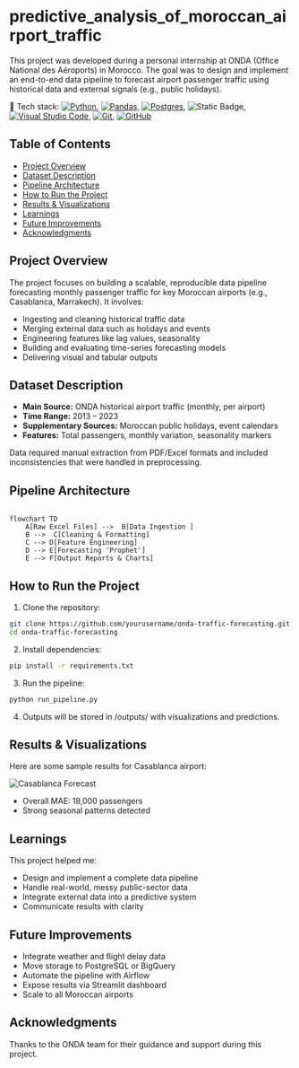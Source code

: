 # predictive_analysis_of_moroccan_airport_traffic

This project was developed during a personal internship at ONDA (Office National des Aéroports) in Morocco. The goal was to design and implement an end-to-end data pipeline to forecast airport passenger traffic using historical data and external signals (e.g., public holidays).

🔧 Tech stack: [![Python](https://img.shields.io/badge/Python-3776AB?logo=python&logoColor=fff)](#), [![Pandas](https://img.shields.io/badge/Pandas-150458?logo=pandas&logoColor=fff)](#), [![Postgres](https://img.shields.io/badge/Postgres-%23316192.svg?logo=postgresql&logoColor=white)](#), ![Static Badge](https://img.shields.io/badge/Jupyter-orange?logo=jupyter&logoColor=white),[![Visual Studio Code](https://custom-icon-badges.demolab.com/badge/Visual%20Studio%20Code-0078d7.svg?logo=vsc&logoColor=white)](#), [![Git](https://img.shields.io/badge/Git-F05032?logo=git&logoColor=fff)](#), [![GitHub](https://img.shields.io/badge/GitHub-%23121011.svg?logo=github&logoColor=white)](#)

## Table of Contents
- [Project Overview](#project-overview)
- [Dataset Description](#dataset-description)
- [Pipeline Architecture](#pipeline-architecture)
- [How to Run the Project](#how-to-run-the-project)
- [Results & Visualizations](#results--visualizations)
- [Learnings](#learnings)
- [Future Improvements](#future-improvements)
- [Acknowledgments](#acknowledgments)

## Project Overview

The project focuses on building a scalable, reproducible data pipeline forecasting monthly passenger traffic for key Moroccan airports (e.g., Casablanca, Marrakech). It involves:
- Ingesting and cleaning historical traffic data
- Merging external data such as holidays and events
- Engineering features like lag values, seasonality
- Building and evaluating time-series forecasting models
- Delivering visual and tabular outputs


## Dataset Description

- **Main Source:** ONDA historical airport traffic (monthly, per airport)
- **Time Range:** 2013 – 2023
- **Supplementary Sources:** Moroccan public holidays, event calendars
- **Features:** Total passengers, monthly variation, seasonality markers

Data required manual extraction from PDF/Excel formats and included inconsistencies that were handled in preprocessing.

## Pipeline Architecture

```mermaid

flowchart TD
    A[Raw Excel Files] -->  B[Data Ingestion ]
    B -->  C[Cleaning & Formatting]
    C --> D[Feature Engineering]
    D --> E[Forecasting 'Prophet']
    E --> F[Output Reports & Charts]
``` 




## How to Run the Project

1. Clone the repository:

```bash
git clone https://github.com/yourusername/onda-traffic-forecasting.git
cd onda-traffic-forecasting
```
2. Install dependencies:
 
```bash
pip install -r requirements.txt
```
3. Run the pipeline:
   
```bash
python run_pipeline.py
```
4. Outputs will be stored in /outputs/ with visualizations and predictions.


## Results & Visualizations

Here are some sample results for Casablanca airport:

![Casablanca Forecast](outputs/casablanca_forecast.png)

- Overall MAE: 18,000 passengers
- Strong seasonal patterns detected

## Learnings

This project helped me:
- Design and implement a complete data pipeline
- Handle real-world, messy public-sector data
- Integrate external data into a predictive system
- Communicate results with clarity

## Future Improvements

- Integrate weather and flight delay data
- Move storage to PostgreSQL or BigQuery
- Automate the pipeline with Airflow
- Expose results via Streamlit dashboard
- Scale to all Moroccan airports

## Acknowledgments

Thanks to the ONDA team for their guidance and support during this project.
